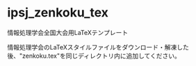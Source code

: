 # ipsj_zenkoku_tex
情報処理学会全国大会用LaTeXテンプレート

情報処理学会のLaTeXスタイルファイルをダウンロード・解凍した後、"zenkoku.tex"を同じディレクトリ内に追加してください。
